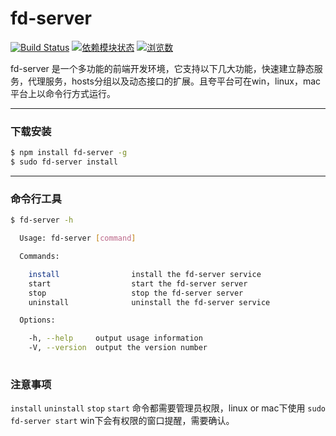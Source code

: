 # fd-server
[![Build Status](https://travis-ci.org/liuxiaoyue/express_fdserver.png?branch=master)](https://travis-ci.org/liuxiaoyue/express_fdserver) 
[![依赖模块状态](https://david-dm.org/liuxiaoyue/express_fdserver.png)](http://david-dm.org/liuxiaoyue/express_fdserver)
[![浏览数](https://sourcegraph.com/api/repos/github.com/liuxiaoyue/express_fdserver/counters/views.png?no-count)](https://sourcegraph.com/github.com/liuxiaoyue/express_fdserver)


fd-server 是一个多功能的前端开发环境，它支持以下几大功能，快速建立静态服务，代理服务，hosts分组以及动态接口的扩展。且夸平台可在win，linux，mac平台上以命令行方式运行。

---

### 下载安装

```bash
$ npm install fd-server -g
$ sudo fd-server install
```

---

### 命令行工具

```bash
$ fd-server -h

  Usage: fd-server [command]

  Commands:

    install                install the fd-server service
    start                  start the fd-server server
    stop                   stop the fd-server server
    uninstall              uninstall the fd-server service

  Options:

    -h, --help     output usage information
    -V, --version  output the version number
    
```

### 注意事项

`install` `uninstall` `stop` `start` 命令都需要管理员权限，linux or mac下使用 `sudo fd-server start` win下会有权限的窗口提醒，需要确认。 
